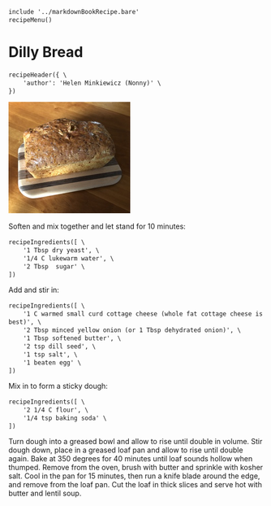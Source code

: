 ~~~ markdown-script
include '../markdownBookRecipe.bare'
recipeMenu()
~~~

# Dilly Bread

~~~ markdown-script
recipeHeader({ \
    'author': 'Helen Minkiewicz (Nonny)' \
})
~~~

![Dilly Bread](../images/DillyBread.jpg "Dilly Bread")

Soften and mix together and let stand for 10 minutes:

~~~ markdown-script
recipeIngredients([ \
    '1 Tbsp dry yeast', \
    '1/4 C lukewarm water', \
    '2 Tbsp  sugar' \
])
~~~

Add and stir in:

~~~ markdown-script
recipeIngredients([ \
    '1 C warmed small curd cottage cheese (whole fat cottage cheese is best)', \
    '2 Tbsp minced yellow onion (or 1 Tbsp dehydrated onion)', \
    '1 Tbsp softened butter', \
    '2 tsp dill seed', \
    '1 tsp salt', \
    '1 beaten egg' \
])
~~~

Mix in to form a sticky dough:

~~~ markdown-script
recipeIngredients([ \
    '2 1/4 C flour', \
    '1/4 tsp baking soda' \
])
~~~

Turn dough into a greased bowl and allow to rise until double in volume. Stir dough down, place in a
greased loaf pan and allow to rise until double again. Bake at 350 degrees for 40 minutes until loaf
sounds hollow when thumped. Remove from the oven, brush with butter and sprinkle with kosher salt.
Cool in the pan for 15 minutes, then run a knife blade around the edge, and remove from the loaf
pan. Cut the loaf in thick slices and serve hot with butter and lentil soup.
